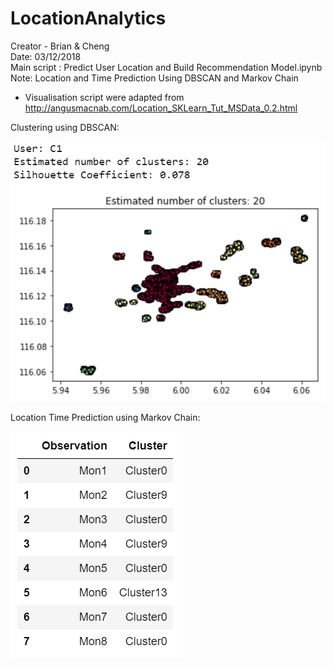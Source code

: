 # LocationAnalytics

Creator - Brian & Cheng<br/>
Date: 03/12/2018<br/>
Main script : Predict User Location and Build Recommendation Model.ipynb<br/>
Note: Location and Time Prediction Using DBSCAN and Markov Chain
* Visualisation script were adapted from http://angusmacnab.com/Location_SKLearn_Tut_MSData_0.2.html

Clustering using DBSCAN: <br/>

![alt text](Clusters.png)<br/>

Location Time Prediction using Markov Chain: <br/>

![alt text](TimePrediction.png)<br/>

